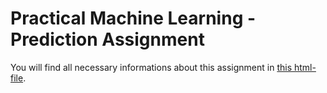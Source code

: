 # Practical Machine Learning - Prediction Assignment

You will find all necessary informations about this assignment in [this html-file](https://cdn.rawgit.com/ramon-schildknecht/practical_ml_prediction_assignment/dbaa881d/index.html).
